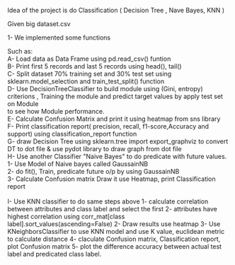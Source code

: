 Idea of the project is do Classification ( Decision Tree , Nave Bayes, KNN )</br>

Given big dataset.csv</br>

1- We implemented some functions</br>

Such as:</br>
	A- Load data as Data Frame using pd.read_csv() funtion</br>
	B- Print first 5 records and last 5 records using head(), tail()</br>
	C- Split dataset 70% training set and 30% test set using sklearn.model_selection and train_test_split() function</br>
	D- Use DecisionTreeClassifier to build module using (Gini, entropy) criterions , Training the module and predict target values by apply test set on Module</br>
	to see how Module performance. </br>
	E- Calculate Confusion Matrix and print it using heatmap from sns library</br>
	F- Print classification report( precision, recall, f1-score,Accuracy and support) using classification_report function</br>
	G- draw Decision Tree using sklearn.tree import export_graphviz to convert DT to dot file & use pydot library to draw graph from dot file</br>
	H- Use another Classifier "Naive Bayes" to do predicate with future values. </br>
	   1- Use Model of Naive bayes called GaussainNB</br>
	   2- do fit(), Train, predicate future o/p by using GaussainNB </br>
	   3- Calculate Confusion matrix Draw it use Heatmap, print Classification report</br>
</br>
	I- Use KNN classifier to do same steps above 
	   1- calculate correlation between attributes and class label and select the first 2- attributes have highest correlation using corr_mat[class label].sort_values(ascending=False)
	   2- Draw results use heatmap
	   3- Use KNeighborsClassifier to use KNN model and use K value, euclidean metric to calculate distance
	   4- claculate Confusion matrix, Classification report, plot Confusion matrix
	   5- plot the difference accuracy between actual test label and predicated class label.
